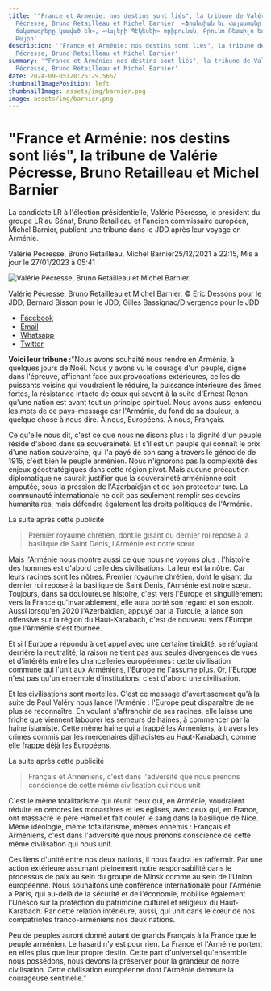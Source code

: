 ```yaml
---
title: '"France et Arménie: nos destins sont liés", la tribune de Valérie
  Pécresse, Bruno Retailleau et Michel Barnier  «Ֆրանսիան եւ Հայաստանը. Մեր
  ճակատագրերը կապված են», «Վալերի Պէկեսեի» տրիբունան, Բրունո Ռետաիլո եւ Միշել
  Բայրի'
description: '"France et Arménie: nos destins sont liés", la tribune de Valérie
  Pécresse, Bruno Retailleau et Michel Barnier'
summary: '"France et Arménie: nos destins sont liés", la tribune de Valérie
  Pécresse, Bruno Retailleau et Michel Barnier'
date: 2024-09-05T20:26:29.566Z
thumbnailImagePosition: left
thumbnailImage: assets/img/barnier.png
image: assets/img/barnier.png
---
```

<!--StartFragment-->

# "France et Arménie: nos destins sont liés", la tribune de Valérie Pécresse, Bruno Retailleau et Michel Barnier

La candidate LR à l'élection présidentielle, Valérie Pécresse, le président du groupe LR au Sénat, Bruno Retailleau et l'ancien commissaire européen, Michel Barnier, publient une tribune dans le JDD après leur voyage en Arménie.

Valérie Pécresse, Bruno Retailleau, Michel Barnier25/12/2021 à 22:15, Mis à jour le 27/01/2023 à 05:41

![Valérie Pécresse, Bruno Retailleau et Michel Barnier.](https://www.lejdd.fr/lmnr/rcrop/375,250,FFFFFF,forcey,center-middle/img/var/jdd/public/styles/paysage/public/media/image/2022/07/19/11/france-et-armenie-nos-destins-sont-lies-la-tribune-de-valerie-pecresse-bruno-retailleau-et-michel-barnier.jpg?VersionId=NJZGBhURKT7Q4uWukDjdHN8lv_xVrKx9)

Valérie Pécresse, Bruno Retailleau et Michel Barnier. © Eric Dessons pour le JDD; Bernard Bisson pour le JDD; Gilles Bassignac/Divergence pour le JDD

* [Facebook](https://www.facebook.com/sharer/sharer.php?u=https%3A%2F%2Fwww.lejdd.fr%2FPolitique%2Ffrance-et-armenie-nos-destins-sont-lies-la-tribune-de-valerie-pecresse-bruno-retailleau-et-michel-barnier-4084594 "Partager via Facebook")
* [Email](mailto:?subject=Le%20Journal%20Du%20Dimanche%20%3A%20%22France%20et%20Arm%C3%A9nie%3A%20nos%20destins%20sont%20li%C3%A9s%22%2C%20la%20tribune%20de%20Val%C3%A9rie%20P%C3%A9cresse%2C%20Bruno%20Retailleau%20et%20Michel%20Barnier&body=https%3A%2F%2Fwww.lejdd.fr%2FPolitique%2Ffrance-et-armenie-nos-destins-sont-lies-la-tribune-de-valerie-pecresse-bruno-retailleau-et-michel-barnier-4084594 "Partager via email")
* [Whatsapp](whatsapp://send/?text=https%3A%2F%2Fwww.lejdd.fr%2FPolitique%2Ffrance-et-armenie-nos-destins-sont-lies-la-tribune-de-valerie-pecresse-bruno-retailleau-et-michel-barnier-4084594 "Partager via Whatsapp")
* [Twitter](https://twitter.com/intent/tweet?text=%22France%20et%20Arm%C3%A9nie%3A%20nos%20destins%20sont%20li%C3%A9s%22%2C%20la%20tribune%20de%20Val%C3%A9rie%20P%C3%A9cresse%2C%20Bruno%20Retailleau%20et%20Michel%20Barnier&url=https%3A%2F%2Fwww.lejdd.fr%2FPolitique%2Ffrance-et-armenie-nos-destins-sont-lies-la-tribune-de-valerie-pecresse-bruno-retailleau-et-michel-barnier-4084594&via=LeJDD "Partager via Twitter")

**Voici leur tribune :**"Nous avons souhaité nous rendre en Arménie, à quelques jours de Noël. Nous y avons vu le courage d'un peuple, digne dans l'épreuve, affichant face aux provocations extérieures, celles de puissants voisins qui voudraient le réduire, la puissance intérieure des âmes fortes, la résistance intacte de ceux qui savent à la suite d'Ernest Renan qu'une nation est avant tout un principe spirituel. Nous avons aussi entendu les mots de ce pays-message car l'Arménie, du fond de sa douleur, a quelque chose à nous dire. À nous, Européens. À nous, Français.

Ce qu'elle nous dit, c'est ce que nous ne disons plus : la dignité d'un peuple réside d'abord dans sa souveraineté. Et s'il est un peuple qui connaît le prix d'une nation souveraine, qui l'a payé de son sang à travers le génocide de 1915, c'est bien le peuple arménien. Nous n'ignorons pas la complexité des enjeux géostratégiques dans cette région pivot. Mais aucune précaution diplomatique ne saurait justifier que la souveraineté arménienne soit amputée, sous la pression de l'Azerbaïdjan et de son protecteur turc. La communauté internationale ne doit pas seulement remplir ses devoirs humanitaires, mais défendre également les droits politiques de l'Arménie.

La suite après cette publicité

> Premier royaume chrétien, dont le gisant du dernier roi repose à la basilique de Saint Denis, l'Arménie est notre sœur

Mais l'Arménie nous montre aussi ce que nous ne voyons plus : l'histoire des hommes est d'abord celle des civilisations. La leur est la nôtre. Car leurs racines sont les nôtres. Premier royaume chrétien, dont le gisant du dernier roi repose à la basilique de Saint Denis, l'Arménie est notre sœur. Toujours, dans sa douloureuse histoire, c'est vers l'Europe et singulièrement vers la France qu'invariablement, elle aura porté son regard et son espoir. Aussi lorsqu'en 2020 l'Azerbaïdjan, appuyé par la Turquie, a lancé son offensive sur la région du Haut-Karabach, c'est de nouveau vers l'Europe que l'Arménie s'est tournée.

Et si l'Europe a répondu à cet appel avec une certaine timidité, se réfugiant derrière la neutralité, la raison ne tient pas aux seules divergences de vues et d'intérêts entre les chancelleries européennes : cette civilisation commune qui l'unit aux Arméniens, l'Europe ne l'assume plus. Or, l'Europe n'est pas qu'un ensemble d'institutions, c'est d'abord une civilisation.

Et les civilisations sont mortelles. C'est ce message d'avertissement qu'à la suite de Paul Valéry nous lance l'Arménie : l'Europe peut disparaître de ne plus se reconnaître. En voulant s'affranchir de ses racines, elle laisse une friche que viennent labourer les semeurs de haines, à commencer par la haine islamiste. Cette même haine qui a frappé les Arméniens, à travers les crimes commis par les mercenaires djihadistes au Haut-Karabach, comme elle frappe déjà les Européens.

La suite après cette publicité

> Français et Arméniens, c'est dans l'adversité que nous prenons conscience de cette même civilisation qui nous unit

C'est le même totalitarisme qui réunit ceux qui, en Arménie, voudraient réduire en cendres les monastères et les églises, avec ceux qui, en France, ont massacré le père Hamel et fait couler le sang dans la basilique de Nice. Même idéologie, même totalitarisme, mêmes ennemis : Français et Arméniens, c'est dans l'adversité que nous prenons conscience de cette même civilisation qui nous unit.

Ces liens d'unité entre nos deux nations, il nous faudra les raffermir. Par une action extérieure assumant pleinement notre responsabilité dans le processus de paix au sein du groupe de Minsk comme au sein de l'Union européenne. Nous souhaitons une conférence internationale pour l'Arménie à Paris, qui au-delà de la sécurité et de l'économie, mobilise également l'Unesco sur la protection du patrimoine culturel et religieux du Haut-Karabach. Par cette relation intérieure, aussi, qui unit dans le cœur de nos compatriotes franco-arméniens nos deux nations.

Peu de peuples auront donné autant de grands Français à la France que le peuple arménien. Le hasard n'y est pour rien. La France et l'Arménie portent en elles plus que leur propre destin. Cette part d'universel qu'ensemble nous possédons, nous devons la préserver pour la grandeur de notre civilisation. Cette civilisation européenne dont l'Arménie demeure la courageuse sentinelle."

<!--EndFragment-->